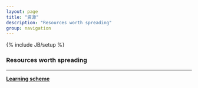 ```yaml
---
layout: page
title: "资源"
description: "Resources worth spreading"
group: navigation
---
```

{% include JB/setup %}

### Resources worth spreading
---
[**Learning scheme**](http://schemers.org/Documents/#all-texts)

